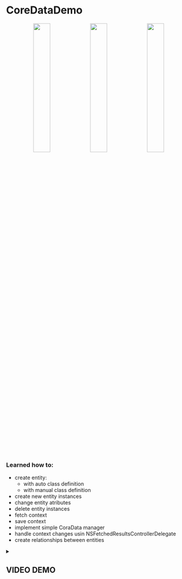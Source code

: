 # CoreDataDemo

<p align=center>
  <img width=30% src="https://user-images.githubusercontent.com/80542175/226893565-9f597286-8565-4523-823f-61219e860b9e.png"/>
  <img width=30% src="https://user-images.githubusercontent.com/80542175/226893556-f4025a31-55cd-4610-804c-78e8bc184512.png"/>
  <img width=30% src="https://user-images.githubusercontent.com/80542175/226893562-ce5f8f2a-b8bc-4205-947e-e8d7f36c1698.png"/>
</p>

### Learned how to:

- create entity:
  - with auto class definition
  - with manual class definition
- create new entity instances
- change entity atributes
- delete entity instances
- fetch context
- save context
- implement simple CoraData manager
- handle context changes usin NSFetchedResultsControllerDelegate
- create relationships between entities

<details><summary><h2>VIDEO DEMO</h2></summary>

  https://user-images.githubusercontent.com/80542175/226899481-e4edc635-8c84-46ae-accb-4af3139c1b23.mov
  
</details>
